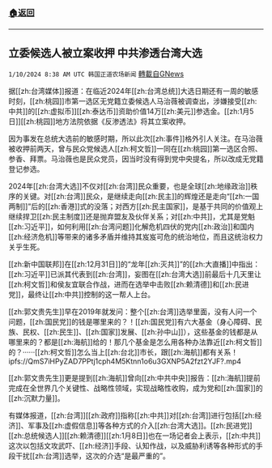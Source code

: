 ###  [:house:返回](README.md)
---


## 立委候选人被立案收押 中共渗透台湾大选
`1/10/2024 8:38 AM UTC 韩国正道农场新闻` [轉載自GNews](https://gnews.org/articles/2204007)

据[[zh:台湾媒体]]报道：在临近2024年[[zh:台湾总统]]大选日期还有一周的敏感时刻，[[zh:桃园]]市第一选区无党籍立委候选人马治薇被调查出，涉嫌接受[[zh:中共]]的[[zh:虚拟币]][[zh:泰达币]]资助价值14万[[zh:美元]]参选金。[[zh:1月5日]][[zh:桃园]]地方法院依据《反渗透法》将其立案收押。

因为事发在总统大选前的敏感时期，所以此次[[zh:事件]]格外引人关注。在马治薇被收押前两天，曾与民众党候选人[[zh:柯文哲]]一同在[[zh:桃园]]第一选区合照、参香、拜票。马治薇也是民众党员，因当时没有得到党中央提名，所以改成无党籍登记参选。

  

2024年[[zh:台湾大选]]不仅对[[zh:台湾]]民众重要，也是全球[[zh:地缘政治]]秩序的关键。对[[zh:台湾]]民众，是继续走向[[zh:民主]]的辉煌还是走向“[[zh:一国两制]]”后的[[zh:香港]]式的没落；对西方[[zh:民主国家]]，是基于共同的价值观上继续捍卫[[zh:民主制度]]还是抛弃盟友及伙伴关系；对[[zh:中共]]，尤其是党魁[[zh:习近平]]，如何利用[[zh:台湾问题]]化解危机四伏的党内[[zh:政治]]和国内[[zh:经济危机]]等带来的诸多矛盾并维持其岌岌可危的统治地位，而且这统治权力关乎生死。

  

[[zh:新中国联邦]]在[[zh:12月31日]]的“龙年[[zh:灭共]]”的[[zh:大直播]]中指出：[[zh:习近平]]已派其代表到[[zh:台湾]]，妄图在[[zh:台湾大选]]前最后十几天里让[[zh:柯文哲]]和侯友宜联合作战，进而在选举中击败[[zh:赖清德]]和[[zh:民进党]]，最终让[[zh:中共]]控制的这一帮人上台。

[[zh:郭文贵先生]]早在2019年就发问：整个[[zh:台湾]]选举里面，没有人问一个问题，[[zh:国民党]]的钱是哪里来的？！[[zh:国民党]]有六大基金（身心障碍、民族、民权、[[zh:民生]]、[[zh:国家]]发展、[[zh:孙中山]]），这些基金的钱都是从哪里来的？都是[[zh:海航]]给的！那几个基金是怎么用各种办法靠近[[zh:柯文哲]]的？······[[zh:柯文哲]]怎么当上[[zh:台北]]市长，跟[[zh:海航]]都有关系！
ipfs://QmS7iHPyZAD7PPtj1cph4M5Ktnn1o6u3GXNP5A2fzt2YJF?.mp4

[[zh:郭文贵先生]]更是提到[[zh:海航]]曾向[[zh:中共中央]]报告：[[zh:海航]]提前完成在全世界几个关键性、战略性领域，实现战略性收购，成为党和[[zh:国家]]的[[zh:沉默力量]]。

  

有媒体报道，[[zh:台湾]][[zh:政府]]指称[[zh:中共]]对[[zh:台湾]]进行包括[[zh:经济]]、军事及[[zh:虚假信息]]等各种方式的介入[[zh:台湾大选]]。[[zh:民进党]][[zh:总统候选人]][[zh:赖清德]][[zh:1月8日]]也在一场记者会上表示，[[zh:中共]]这次以包括文攻武吓、[[zh:经济]]手段、认知作战，以及威胁利诱等各种形式的手段干扰[[zh:台湾]]选举，这次的介选“是最严重的”。
